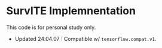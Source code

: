 # SurvITE Implemnentation

This code is for personal study only. 

- Updated 24.04.07 : Compatible w/ `tensorflow.compat.v1`.
  
